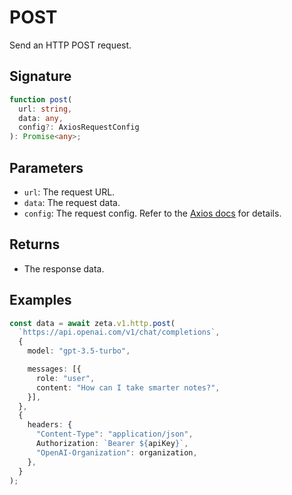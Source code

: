 # POST

Send an HTTP POST request.

## Signature

```TypeScript
function post(
  url: string,
  data: any,
  config?: AxiosRequestConfig
): Promise<any>;
```

## Parameters

- `url`: The request URL.
- `data`: The request data.
- `config`: The request config. Refer to the [Axios docs](https://github.com/axios/axios/tree/f7adacdbaa569281253c8cfc623ad3f4dc909c60#request-config) for details.

## Returns

- The response data.

## Examples

```TypeScript
const data = await zeta.v1.http.post(
  `https://api.openai.com/v1/chat/completions`,
  {
    model: "gpt-3.5-turbo",

    messages: [{
      role: "user",
      content: "How can I take smarter notes?",
    }],
  },
  {
    headers: {
      "Content-Type": "application/json",
      Authorization: `Bearer ${apiKey}`,
      "OpenAI-Organization": organization,
    },
  }
);
```

